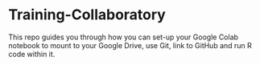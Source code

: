 # Training-Collaboratory
This repo guides you through how you can set-up your Google Colab notebook to mount to your Google Drive, use Git, link to GitHub and run R code within it.
